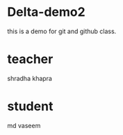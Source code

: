 # Delta-demo2
this is a demo for git and github class.
# teacher 
shradha khapra

# student 
md vaseem
